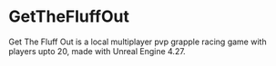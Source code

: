 # GetTheFluffOut
 Get The Fluff Out is a local multiplayer pvp grapple racing game with players upto 20,  made with Unreal Engine 4.27.
